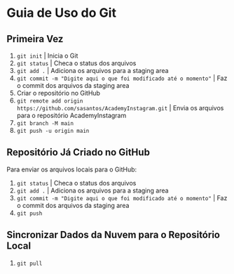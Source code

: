# Guia de Uso do Git

## Primeira Vez

1. `git init` | Inicia o Git
2. `git status` | Checa o status dos arquivos
3. `git add .` | Adiciona os arquivos para a staging area
4. `git commit -m "Digite aqui o que foi modificado até o momento"` | Faz o commit dos arquivos da staging area
5. Criar o repositório no GitHub
6. `git remote add origin https://github.com/sasantos/AcademyInstagram.git` | Envia os arquivos para o repositório AcademyInstagram
7. `git branch -M main`
8. `git push -u origin main`

## Repositório Já Criado no GitHub

Para enviar os arquivos locais para o GitHub:

1. `git status` | Checa o status dos arquivos
2. `git add .` | Adiciona os arquivos para a staging area
3. `git commit -m "Digite aqui o que foi modificado até o momento"` | Faz o commit dos arquivos da staging area
4. `git push`

## Sincronizar Dados da Nuvem para o Repositório Local

1. `git pull`
